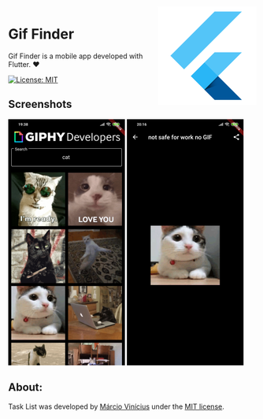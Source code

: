 <img align="right" src="https://github.com/marciovcampos/Simple-Flutter-Projects/blob/master/docs/flutter.png"/>

# Gif Finder

Gif Finder is a mobile app developed with Flutter. :heart:

[![License: MIT](https://img.shields.io/badge/License-MIT-green.svg)](https://github.com/marciovcampos/Simple-Flutter-Projects/blob/master/LICENSE)

## Screenshots

<img src="https://github.com/marciovcampos/Simple-Flutter-Projects/blob/master/gif_finder/docs/gif_finder_1.png"/>

<img src="https://github.com/marciovcampos/Simple-Flutter-Projects/blob/master/gif_finder/docs/gif_finder_2.png"/>

## About:
Task List was developed by [Márcio Vinícius](https://github.com/marciovcampos) under the [MIT license](LICENSE).


